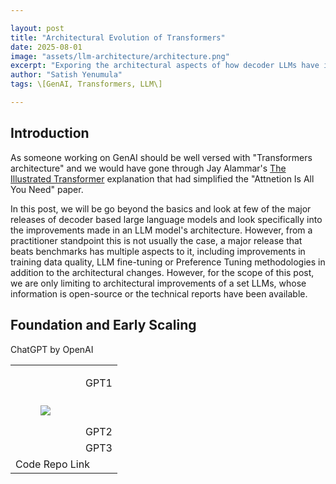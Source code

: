 ```yaml
---

layout: post  
title: "Architectural Evolution of Transformers"  
date: 2025-08-01  
image: "assets/llm-architecture/architecture.png"  
excerpt: "Exporing the architectural aspects of how decoder LLMs have imporved and code them."  
author: "Satish Yenumula"  
tags: \[GenAI, Transformers, LLM\]

---
```


## Introduction

As someone working on GenAI should be well versed with "Transformers architecture" and we would have gone through Jay Alammar's [The Illustrated Transformer](https://jalammar.github.io/illustrated-transformer/) explanation that had simplified the "Attnetion Is All You Need" paper.

In this post, we will be go beyond the basics and look at few of the major releases of decoder based large language models and look specifically into the improvements made in an LLM model's architecture. However, from a practitioner standpoint this is not usually the case, a major release that beats benchmarks has multiple aspects to it, including improvements in training data quality, LLM fine-tuning or Preference Tuning methodologies in addition to the architectural changes. However, for the scope of this post, we are only limiting to architectural improvements of a set LLMs, whose information is open-source or the technical reports have been available.

## Foundation and Early Scaling

ChatGPT by OpenAI

<table><tbody><tr><td rowspan="3"><figure class="image image-style-side"><img src="{{ site.baseurl }}\assets\general\featured-image.jpg"></figure></td><td><p>GPT1</p><p>&nbsp;</p></td></tr><tr><td>GPT2</td></tr><tr><td>GPT3</td></tr><tr><td colspan="2">Code Repo Link</td></tr></tbody></table>